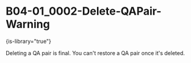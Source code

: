 # B04-01_0002-Delete-QAPair-Warning

{is-library="true"}

<snippet id="B04-01_0002-Delete-QAPair-Warning_snippet">



Deleting a QA pair is final. You can't restore a QA pair once it's deleted.


</snippet>